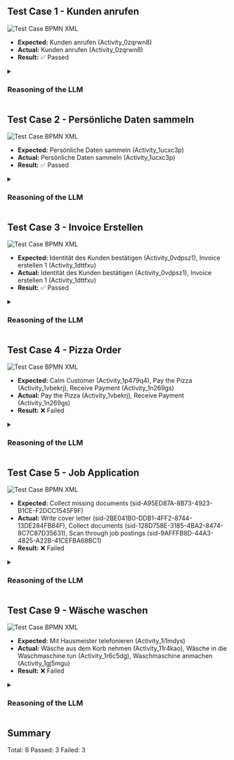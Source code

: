 ## Test Case 1 - Kunden anrufen
<img src="https://gripl.mertendieckmann.de/api/dataset/1/preview?correctIds=Activity_0zqrwn8&falsePositiveIds=&falseNegativeIds=&salt=40107.0" alt="Test Case BPMN XML" />

- **Expected:** Kunden anrufen (Activity_0zqrwn8)
- **Actual:** Kunden anrufen (Activity_0zqrwn8)
- **Result:** ✅ Passed

<details>
<summary><h3>Reasoning of the LLM</h3></summary>

- **Kunden anrufen** (Activity_0zqrwn8): The activity 'Kunden anrufen' involves calling customers which likely involves the processing of personal data such as names or phone numbers.

</details>

## Test Case 2 - Persönliche Daten sammeln
<img src="https://gripl.mertendieckmann.de/api/dataset/2/preview?correctIds=Activity_1ucxc3p&falsePositiveIds=&falseNegativeIds=&salt=49154.0" alt="Test Case BPMN XML" />

- **Expected:** Persönliche Daten sammeln (Activity_1ucxc3p)
- **Actual:** Persönliche Daten sammeln (Activity_1ucxc3p)
- **Result:** ✅ Passed

<details>
<summary><h3>Reasoning of the LLM</h3></summary>

- **Persönliche Daten sammeln** (Activity_1ucxc3p): The activity element is named 'Persönliche Daten sammeln' which translates to 'Collect personal data' in English, indicating that it involves the collection of personal data.

</details>

## Test Case 3 - Invoice Erstellen
<img src="https://gripl.mertendieckmann.de/api/dataset/3/preview?correctIds=Activity_0vdpsz1,Activity_1dttfxu&falsePositiveIds=&falseNegativeIds=&salt=30195.0" alt="Test Case BPMN XML" />

- **Expected:** Identität des Kunden bestätigen (Activity_0vdpsz1), Invoice erstellen 1 (Activity_1dttfxu)
- **Actual:** Identität des Kunden bestätigen (Activity_0vdpsz1), Invoice erstellen 1 (Activity_1dttfxu)
- **Result:** ✅ Passed

<details>
<summary><h3>Reasoning of the LLM</h3></summary>

- **Identität des Kunden bestätigen** (Activity_0vdpsz1): The activity 'Identität des Kunden bestätigen' implies processing of personal data as it involves confirming the identity of a customer, which typically includes personal information.
- **Invoice erstellen 1** (Activity_1dttfxu): The activity 'Invoice erstellen 1' involves creating an invoice, which may contain personal data related to customers such as names, addresses, or contact information.

</details>

## Test Case 4 - Pizza Order
<img src="https://gripl.mertendieckmann.de/api/dataset/4/preview?correctIds=Activity_1vbekrj,Activity_1n269gs&falsePositiveIds=&falseNegativeIds=Activity_1p479q4&salt=64158.0" alt="Test Case BPMN XML" />

- **Expected:** Calm Customer (Activity_1p479q4), Pay the Pizza (Activity_1vbekrj), Receive Payment (Activity_1n269gs)
- **Actual:** Pay the Pizza (Activity_1vbekrj), Receive Payment (Activity_1n269gs)
- **Result:** ❌ Failed

<details>
<summary><h3>Reasoning of the LLM</h3></summary>

- **Pay the Pizza** (Activity_1vbekrj): The activity 'Pay the Pizza' involves processing payment information which might include personal data such as credit card details or billing information.
- **Receive Payment** (Activity_1n269gs): The activity 'Receive Payment' involves processing payment information which might include personal data such as payment details or transaction information.

</details>

## Test Case 5 - Job Application
<img src="https://gripl.mertendieckmann.de/api/dataset/5/preview?correctIds=&falsePositiveIds=sid-2BE041B0-DDB1-4FF2-8744-13DE284FB84F,sid-128D758E-3185-4BA2-8474-8C7C87D35631,sid-9AFFFB8D-44A3-4825-A22B-41CEFBA68BC1&falseNegativeIds=sid-A95ED87A-8B73-4923-B1CE-F2DCC1545F9F&salt=2783.0" alt="Test Case BPMN XML" />

- **Expected:** Collect missing documents (sid-A95ED87A-8B73-4923-B1CE-F2DCC1545F9F)
- **Actual:** Write cover letter (sid-2BE041B0-DDB1-4FF2-8744-13DE284FB84F), Collect documents (sid-128D758E-3185-4BA2-8474-8C7C87D35631), Scan through job postings (sid-9AFFFB8D-44A3-4825-A22B-41CEFBA68BC1)
- **Result:** ❌ Failed

<details>
<summary><h3>Reasoning of the LLM</h3></summary>

- **Write cover letter** (sid-2BE041B0-DDB1-4FF2-8744-13DE284FB84F): Contains personal data (cover letter)
- **Collect documents** (sid-128D758E-3185-4BA2-8474-8C7C87D35631): Contains personal data (collecting documents)
- **Scan through job postings** (sid-9AFFFB8D-44A3-4825-A22B-41CEFBA68BC1): Contains personal data (scanning job postings)

</details>

## Test Case 9 - Wäsche waschen
<img src="https://gripl.mertendieckmann.de/api/dataset/9/preview?correctIds=&falsePositiveIds=Activity_11r4kao,Activity_1r6c5dg,Activity_1gj5mgu&falseNegativeIds=Activity_1i1mdys&salt=77297.0" alt="Test Case BPMN XML" />

- **Expected:** Mit Hausmeister telefonieren (Activity_1i1mdys)
- **Actual:** Wäsche aus dem Korb nehmen (Activity_11r4kao), Wäsche in die Waschmaschine tun (Activity_1r6c5dg), Waschmaschine anmachen (Activity_1gj5mgu)
- **Result:** ❌ Failed

<details>
<summary><h3>Reasoning of the LLM</h3></summary>

- **Wäsche aus dem Korb nehmen** (Activity_11r4kao): The activity 'Wäsche aus dem Korb nehmen' involves handling personal items like clothes which may contain personal data like identification tags or personal belongings, making it relevant for GDPR compliance.
- **Wäsche in die Waschmaschine tun** (Activity_1r6c5dg): The activity 'Wäsche in die Waschmaschine tun' involves handling personal items like clothes which may contain personal data like identification tags or personal belongings, making it relevant for GDPR compliance.
- **Waschmaschine anmachen** (Activity_1gj5mgu): The activity 'Waschmaschine anmachen' involves the use of a household appliance which may contain personal data like user preferences or usage patterns, making it relevant for GDPR compliance.

</details>

## Summary
Total: 6
Passed: 3
Failed: 3

